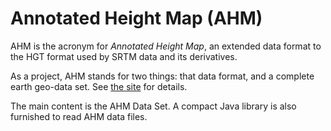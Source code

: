 # Annotated Height Map (AHM)

AHM is the acronym for _Annotated Height Map_, an extended data format to the HGT format used by SRTM data and its derivatives.

As a project, AHM stands for two things: that data format, and a complete earth geo-data set. See [the site](https://metaprgmr.github.io/AHM/) for details.

The main content is the AHM Data Set. A compact Java library is also furnished to read AHM data files.
